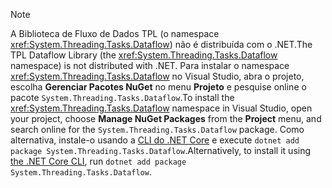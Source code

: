 > [!NOTE]
> <span data-ttu-id="bd66a-101">A Biblioteca de Fluxo de Dados TPL (o namespace <xref:System.Threading.Tasks.Dataflow>) não é distribuída com o .NET.</span><span class="sxs-lookup"><span data-stu-id="bd66a-101">The TPL Dataflow Library (the <xref:System.Threading.Tasks.Dataflow> namespace) is not distributed with .NET.</span></span> <span data-ttu-id="bd66a-102">Para instalar o namespace <xref:System.Threading.Tasks.Dataflow> no Visual Studio, abra o projeto, escolha **Gerenciar Pacotes NuGet** no menu **Projeto** e pesquise online o pacote `System.Threading.Tasks.Dataflow`.</span><span class="sxs-lookup"><span data-stu-id="bd66a-102">To install the <xref:System.Threading.Tasks.Dataflow> namespace in Visual Studio, open your project, choose **Manage NuGet Packages** from the **Project** menu, and search online for the `System.Threading.Tasks.Dataflow` package.</span></span> <span data-ttu-id="bd66a-103">Como alternativa, instale-o usando a [CLI do .NET Core](~/docs/core/tools/index.md) e execute `dotnet add package System.Threading.Tasks.Dataflow`.</span><span class="sxs-lookup"><span data-stu-id="bd66a-103">Alternatively, to install it using [the .NET Core CLI](~/docs/core/tools/index.md), run `dotnet add package System.Threading.Tasks.Dataflow`.</span></span>
